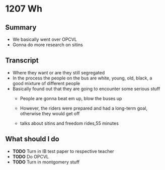 # 1207 Wh

## Summary
- We basically went over OPCVL
- Gonna do more research on sitins

## Transcript
- Where they want or are they still segregated
- In the process the people on the bus are white, young, old, black, a good mixture of different people
- Basically found out that they are going to encounter some serious stuff
  - People are gonna beat em up, blow the buses up
  - However, the riders were prepared and had a long-term goal, otherwise they would get off

  - talks about sitins and freedom rides,55 minutes

## What should I do
- **TODO** Turn in IB test paper to respective teacher
- **TODO** Do OPCVL
- **TODO** Turn in montgomery stuff 